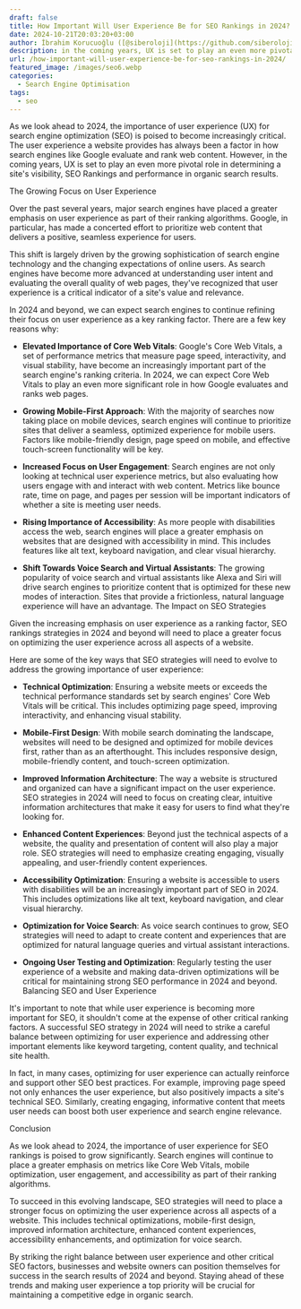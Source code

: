 ```yaml
---
draft: false
title: How Important Will User Experience Be for SEO Rankings in 2024?
date: 2024-10-21T20:03:20+03:00
author: İbrahim Korucuoğlu ([@siberoloji](https://github.com/siberoloji))
description: in the coming years, UX is set to play an even more pivotal role in determining a site's visibility, SEO Rankings and performance in organic search results.
url: /how-important-will-user-experience-be-for-seo-rankings-in-2024/
featured_image: /images/seo6.webp
categories:
  - Search Engine Optimisation
tags:
  - seo
---
```

As we look ahead to 2024, the importance of user experience (UX) for search engine optimization (SEO) is poised to become increasingly critical. The user experience a website provides has always been a factor in how search engines like Google evaluate and rank web content. However, in the coming years, UX is set to play an even more pivotal role in determining a site's visibility, SEO Rankings and performance in organic search results.

The Growing Focus on User Experience

Over the past several years, major search engines have placed a greater emphasis on user experience as part of their ranking algorithms. Google, in particular, has made a concerted effort to prioritize web content that delivers a positive, seamless experience for users.

This shift is largely driven by the growing sophistication of search engine technology and the changing expectations of online users. As search engines have become more advanced at understanding user intent and evaluating the overall quality of web pages, they've recognized that user experience is a critical indicator of a site's value and relevance.

In 2024 and beyond, we can expect search engines to continue refining their focus on user experience as a key ranking factor. There are a few key reasons why:
* **Elevated Importance of Core Web Vitals**: Google's Core Web Vitals, a set of performance metrics that measure page speed, interactivity, and visual stability, have become an increasingly important part of the search engine's ranking criteria. In 2024, we can expect Core Web Vitals to play an even more significant role in how Google evaluates and ranks web pages.

* **Growing Mobile-First Approach**: With the majority of searches now taking place on mobile devices, search engines will continue to prioritize sites that deliver a seamless, optimized experience for mobile users. Factors like mobile-friendly design, page speed on mobile, and effective touch-screen functionality will be key.

* **Increased Focus on User Engagement**: Search engines are not only looking at technical user experience metrics, but also evaluating how users engage with and interact with web content. Metrics like bounce rate, time on page, and pages per session will be important indicators of whether a site is meeting user needs.

* **Rising Importance of Accessibility**: As more people with disabilities access the web, search engines will place a greater emphasis on websites that are designed with accessibility in mind. This includes features like alt text, keyboard navigation, and clear visual hierarchy.

* **Shift Towards Voice Search and Virtual Assistants**: The growing popularity of voice search and virtual assistants like Alexa and Siri will drive search engines to prioritize content that is optimized for these new modes of interaction. Sites that provide a frictionless, natural language experience will have an advantage.
The Impact on SEO Strategies

Given the increasing emphasis on user experience as a ranking factor, SEO rankings strategies in 2024 and beyond will need to place a greater focus on optimizing the user experience across all aspects of a website.

Here are some of the key ways that SEO strategies will need to evolve to address the growing importance of user experience:
* **Technical Optimization**: Ensuring a website meets or exceeds the technical performance standards set by search engines' Core Web Vitals will be critical. This includes optimizing page speed, improving interactivity, and enhancing visual stability.

* **Mobile-First Design**: With mobile search dominating the landscape, websites will need to be designed and optimized for mobile devices first, rather than as an afterthought. This includes responsive design, mobile-friendly content, and touch-screen optimization.

* **Improved Information Architecture**: The way a website is structured and organized can have a significant impact on the user experience. SEO strategies in 2024 will need to focus on creating clear, intuitive information architectures that make it easy for users to find what they're looking for.

* **Enhanced Content Experiences**: Beyond just the technical aspects of a website, the quality and presentation of content will also play a major role. SEO strategies will need to emphasize creating engaging, visually appealing, and user-friendly content experiences.

* **Accessibility Optimization**: Ensuring a website is accessible to users with disabilities will be an increasingly important part of SEO in 2024. This includes optimizations like alt text, keyboard navigation, and clear visual hierarchy.

* **Optimization for Voice Search**: As voice search continues to grow, SEO strategies will need to adapt to create content and experiences that are optimized for natural language queries and virtual assistant interactions.

* **Ongoing User Testing and Optimization**: Regularly testing the user experience of a website and making data-driven optimizations will be critical for maintaining strong SEO performance in 2024 and beyond.
Balancing SEO and User Experience

It's important to note that while user experience is becoming more important for SEO, it shouldn't come at the expense of other critical ranking factors. A successful SEO strategy in 2024 will need to strike a careful balance between optimizing for user experience and addressing other important elements like keyword targeting, content quality, and technical site health.

In fact, in many cases, optimizing for user experience can actually reinforce and support other SEO best practices. For example, improving page speed not only enhances the user experience, but also positively impacts a site's technical SEO. Similarly, creating engaging, informative content that meets user needs can boost both user experience and search engine relevance.

Conclusion

As we look ahead to 2024, the importance of user experience for SEO rankings is poised to grow significantly. Search engines will continue to place a greater emphasis on metrics like Core Web Vitals, mobile optimization, user engagement, and accessibility as part of their ranking algorithms.

To succeed in this evolving landscape, SEO strategies will need to place a stronger focus on optimizing the user experience across all aspects of a website. This includes technical optimizations, mobile-first design, improved information architecture, enhanced content experiences, accessibility enhancements, and optimization for voice search.

By striking the right balance between user experience and other critical SEO factors, businesses and website owners can position themselves for success in the search results of 2024 and beyond. Staying ahead of these trends and making user experience a top priority will be crucial for maintaining a competitive edge in organic search.
